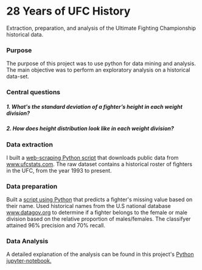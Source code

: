 # 28 Years of UFC History
Extraction, preparation, and analysis of the Ultimate Fighting Championship historical data.

### Purpose
The purpose of this project was to use python for data mining and analysis. The main objective was to perform an exploratory analysis on a historical data-set.

### Central questions
#####   1. What's the standard deviation of a fighter’s height in each weight division?
#####   2. How does height distribution look like in each weight division? 

### Data extraction
I built a [web-scraping Python script](https://github.com/estgarci/UFC-Data-Analysis/blob/main/data/extraction/extract_fighters.py) that downloads public data from www.ufcstats.com. The raw dataset contains a historical roster of fighters in the UFC, from the year 1993 to present.

### Data preparation
Built a [script using Python](https://github.com/estgarci/UFC-Data-Analysis/blob/main/name_sex_classifier/sex_classifier.py) that predicts a fighter's missing value based on their name. Used historical names from the U.S national database www.datagov.org to determine if a fighter belongs to the female or male division based on the relative proportion of males/females. The classifyer attained 96% precision and 70% recall.

### Data Analysis
A detailed explanation of the analysis can be found in this project's [Python jupyter-notebook.](https://github.com/estgarci/UFC-Data-Analysis/blob/main/exploratory_analysis.ipynb)

